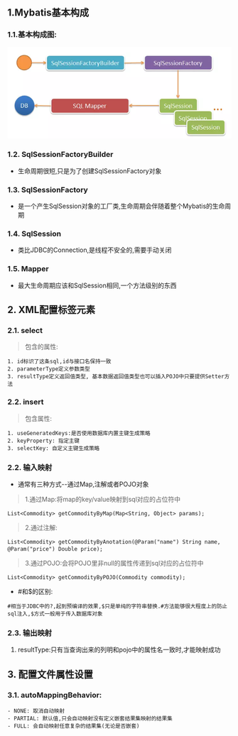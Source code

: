 ## 1.Mybatis基本构成
### 1.1.基本构成图:
![](./images/mybatis基本构成)

### 1.2. SqlSessionFactoryBuilder
- 生命周期很短,只是为了创建SqlSessionFactory对象

### 1.3. SqlSessionFactory
- 是一个产生SqlSession对象的工厂类,生命周期会伴随着整个Mybatis的生命周期

### 1.4. SqlSession
- 类比JDBC的Connection,是线程不安全的,需要手动关闭

### 1.5. Mapper
- 最大生命周期应该和SqlSession相同,一个方法级别的东西

## 2. XML配置标签元素
### 2.1. select
>包含的属性:
>
    1. id标识了这条sql,id与接口名保持一致
    2. parameterType定义参数类型
    3. resultType定义返回值类型, 基本数据返回值类型也可以插入POJO中只要提供Setter方法
    
### 2.2. insert
>包含属性:
>
    1. useGeneratedKeys:是否使用数据库内置主键生成策略
    2. keyProperty: 指定主键
    3. selectKey: 自定义主键生成策略
    
### 2.2. 输入映射
- 通常有三种方式--通过Map,注解或者POJO对象

>1.通过Map:将map的key/value映射到sql对应的占位符中
>
    List<Commodity> getCommodityByMap(Map<String, Object> params);
    
>2.通过注解:
>
    List<Commodity> getCommodityByAnotation(@Param("name") String name, @Param("price") Double price);
    
>3.通过POJO:会将POJO里非null的属性传递到sql对应的占位符中
>
    List<Commodity> getCommodityByPOJO(Commodity commodity);
    
- #和$的区别:
>
    #相当于JDBC中的?,起到预编译的效果,$只是单纯的字符串替换.#方法能够很大程度上的防止sql注入,$方式一般用于传入数据库对象
    
### 2.3. 输出映射
1. resultType:只有当查询出来的列明和pojo中的属性名一致时,才能映射成功

## 3. 配置文件属性设置
### 3.1. autoMappingBehavior:
>
    - NONE: 取消自动映射
    - PARTIAL: 默认值,只会自动映射没有定义嵌套结果集映射的结果集
    - FULL: 会自动映射任意复杂的结果集(无论是否嵌套)